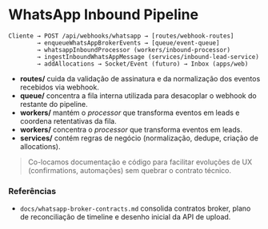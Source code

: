 # WhatsApp Inbound Pipeline

```
Cliente → POST /api/webhooks/whatsapp → [routes/webhook-routes]
        → enqueueWhatsAppBrokerEvents → [queue/event-queue]
        → whatsappInboundProcessor (workers/inbound-processor)
        → ingestInboundWhatsAppMessage (services/inbound-lead-service)
        → addAllocations → Socket/Event (futuro) → Inbox (apps/web)
```

- **routes/** cuida da validação de assinatura e da normalização dos eventos recebidos via webhook.
- **queue/** concentra a fila interna utilizada para desacoplar o webhook do restante do pipeline.
- **workers/** mantém o *processor* que transforma eventos em leads e coordena retentativas da fila.
- **workers/** concentra o *processor* que transforma eventos em leads.
- **services/** contém regras de negócio (normalização, dedupe, criação de allocations).

> Co-locamos documentação e código para facilitar evoluções de UX (confirmations, automações) sem quebrar o contrato técnico.

### Referências

- `docs/whatsapp-broker-contracts.md` consolida contratos broker, plano de reconciliação de timeline e desenho inicial da API de upload.
